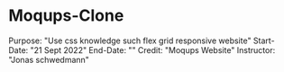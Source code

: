 # Moqups-Clone

Purpose: "Use css knowledge such flex grid responsive website"
Start-Date: "21 Sept 2022"
End-Date: ""
Credit: "Moqups Website"
Instructor: "Jonas schwedmann"